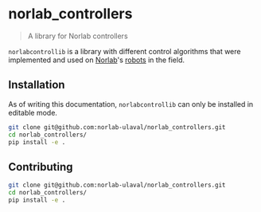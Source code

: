 # norlab_controllers

> A library for Norlab controllers

`norlabcontrollib` is a library with different control algorithms that were implemented and used on [Norlab](http://norlab.ulaval.ca)'s [robots](https://norlab.ulaval.ca/research/norlab-robots) in the field.

## Installation

As of writing this documentation, `norlabcontrollib` can only be installed in editable mode.

```sh
git clone git@github.com:norlab-ulaval/norlab_controllers.git
cd norlab_controllers/
pip install -e .
```

## Contributing

```sh
git clone git@github.com:norlab-ulaval/norlab_controllers.git
cd norlab_controllers/
pip install -e .
```
